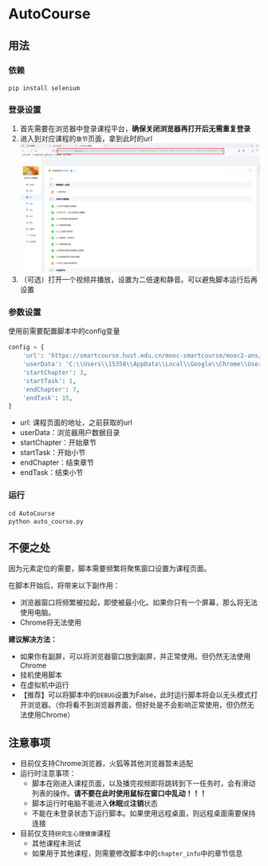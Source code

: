 # AutoCourse

## 用法

### 依赖

```shell
pip install selenium
```

### 登录设置

1. 首先需要在浏览器中登录课程平台，**确保关闭浏览器再打开后无需重复登录**
2. 进入到对应课程的`章节`页面，拿到此时的url
   ![获取url](imgs/1.png)
3. （可选）打开一个视频并播放，设置为二倍速和静音。可以避免脚本运行后再设置

### 参数设置

使用前需要配置脚本中的config变量

```python
config = {
    'url': 'https://smartcourse.hust.edu.cn/mooc-smartcourse/mooc2-ans/mooc2-ans/mycourse/stu?courseid=17310000019056&clazzid=17310000010770&cpi=17310000137156&enc=3a6de4f059b5aae1803055b41eeb4aa3&t=1741790144317&pageHeader=1&v=0',
    'userData': 'C:\\Users\\15358\\AppData\\Local\\Google\\Chrome\\User Data',
    'startChapter': 3,
    'startTask': 1,
    'endChapter': 7,
    'endTask': 15,
}
```
- url: 课程页面的地址，之前获取的url
- userData：浏览器用户数据目录
- startChapter：开始章节
- startTask：开始小节
- endChapter：结束章节
- endTask：结束小节

### 运行

```shell
cd AutoCourse
python auto_course.py
```

## 不便之处

因为元素定位的需要，脚本需要频繁将聚焦窗口设置为课程页面。

在脚本开始后，将带来以下副作用：
- 浏览器窗口将频繁被拉起，即使被最小化。如果你只有一个屏幕，那么将无法使用电脑。
- Chrome将无法使用

**建议解决方法：**
- 如果你有副屏，可以将浏览器窗口放到副屏，并正常使用。但仍然无法使用Chrome
- 挂机使用脚本
- 在虚拟机中运行
- 【推荐】可以将脚本中的`DEBUG`设置为False，此时运行脚本将会以无头模式打开浏览器。（你将看不到浏览器界面，但好处是不会影响正常使用，但仍然无法使用Chrome）





## 注意事项

- 目前仅支持Chrome浏览器，火狐等其他浏览器暂未适配
- 运行时注意事项：
  - 脚本在刚进入课程页面，以及播完视频即将跳转到下一任务时，会有滑动列表的操作。**请不要在此时使用鼠标在窗口中乱动！！！**
  - 脚本运行时电脑不能进入**休眠**或**注销**状态
  - 不能在未登录状态下运行脚本。如果使用远程桌面，则远程桌面需要保持连接
- 目前仅支持`研究生心理健康`课程
  - 其他课程未测试
  - 如果用于其他课程，则需要修改脚本中的`chapter_info`中的章节信息



